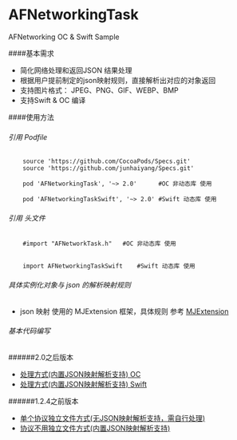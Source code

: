 # AFNetworkingTask
AFNetworking  OC & Swift  Sample 


####基本需求
* 简化网络处理和返回JSON 结果处理
* 根据用户提前制定的json映射规则，直接解析出对应的对象返回
* 支持图片格式： JPEG、PNG、GIF、WEBP、BMP
* 支持Swift & OC 编译 


####使用方法

###### 引用 Podfile 

		source 'https://github.com/CocoaPods/Specs.git'
		source 'https://github.com/junhaiyang/Specs.git'

		pod 'AFNetworkingTask', '~> 2.0'      #OC 非动态库 使用
		
		pod 'AFNetworkingTaskSwift', '~> 2.0' #Swift 动态库 使用
 

	
###### 引用 头文件
		#import "AFNetworkTask.h"   #OC 非动态库 使用
		
		
		import AFNetworkingTaskSwift    #Swift 动态库 使用
		
			 
###### 具体实例化对象与 json 的解析映射规则
* json 映射 使用的 MJExtension 框架，具体规则 参考 [MJExtension](https://github.com/CoderMJLee/MJExtension)
		
###### 基本代码编写
######2.0之后版本
* [处理方式(内置JSON映射解析支持) OC](./README-NEW-OC.md) 
* [处理方式(内置JSON映射解析支持) Swift](./README-NEW-SWIFT.md) 

######1.2.4之前版本
* [单个协议独立文件方式(无JSON映射解析支持，需自行处理)](./README-INNER.md)
* [协议不用独立文件方式(内置JSON映射解析支持)](./README-SIG.md)
 
 